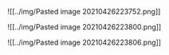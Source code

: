 ![[../img/Pasted image 20210426223752.png]]

![[../img/Pasted image 20210426223800.png]]

![[../img/Pasted image 20210426223806.png]]


